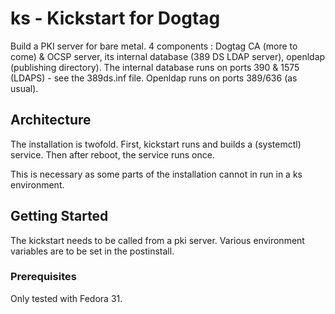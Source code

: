 # ks - Kickstart for Dogtag

Build a PKI server for bare metal.
4 components : Dogtag CA (more to come) & OCSP server, its internal database (389 DS LDAP server), openldap (publishing directory).
The internal database runs on ports 390 & 1575 (LDAPS) - see the 389ds.inf file.
Openldap runs on ports 389/636 (as usual).

## Architecture
The installation is twofold.
First, kickstart runs and builds a (systemctl) service.
Then after reboot, the service runs once.

This is necessary as some parts of the installation cannot in run in a ks environment.

## Getting Started

The kickstart needs to be called from a pki server.
Various environment variables are to be set in the postinstall.

### Prerequisites

Only tested with Fedora 31.

